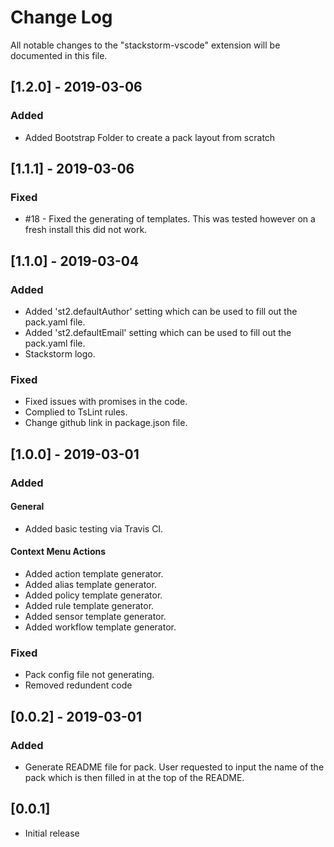 # Change Log
All notable changes to the "stackstorm-vscode" extension will be documented in this file.

## \[1.2.0] - 2019-03-06
### Added
*   Added Bootstrap Folder to create a pack layout from scratch

## \[1.1.1] - 2019-03-06
### Fixed
*   #18 - Fixed the generating of templates. This was tested however on a fresh install this did not work.

## \[1.1.0] - 2019-03-04
### Added
*   Added 'st2.defaultAuthor' setting which can be used to fill out the pack.yaml file.
*   Added 'st2.defaultEmail' setting which can be used to fill out the pack.yaml file.
*   Stackstorm logo.

### Fixed
*   Fixed issues with promises in the code.
*   Complied to TsLint rules.
*   Change github link in package.json file.

## \[1.0.0] - 2019-03-01
### Added
#### General
*   Added basic testing via Travis CI.

#### Context Menu Actions
*   Added action template generator.
*   Added alias template generator.
*   Added policy template generator.
*   Added rule template generator.
*   Added sensor template generator.
*   Added workflow template generator.

### Fixed
*   Pack config file not generating.
*   Removed redundent code

## \[0.0.2] - 2019-03-01
### Added
*   Generate README file for pack. User requested to input the name of the pack which is then filled in at the top of the README.

## \[0.0.1]
*   Initial release
